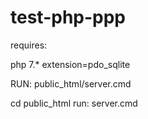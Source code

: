 # test-php-ppp

requires:

php 7.*
extension=pdo_sqlite

RUN: public_html/server.cmd 

cd public_html
run: server.cmd
